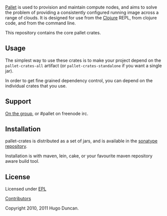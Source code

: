 [Pallet](https://github.com/hugoduncan/pallet) is used
to provision and maintain compute nodes, and aims to solve the problem of
providing a consistently configured running image across a range of clouds.  It
is designed for use from the [Clojure](http://clojure.org) REPL, from clojure
code, and from the command line.

This repository contains the core pallet crates.

## Usage

The simplest way to use these crates is to make your project depend on the
`pallet-crates-all` artifact (or `pallet-crates-standalone` if you want a
single jar).

In order to get fine grained dependency control, you can depend on the
individual crates that you use.

## Support

[On the group](http://groups.google.com/group/pallet-clj), or #pallet on freenode irc.

## Installation

pallet-crates is distributed as a set of jars, and is available in the [sonatype repository](http://oss.sonatype.org/content/repositories/releases/org/cloudhoist).

Installation is with maven, lein, cake, or your favourite maven repository aware
build tool.


## License

Licensed under [EPL](http://www.eclipse.org/legal/epl-v10.html)

[Contributors](https://www.ohloh.net/p/pallet-clj/contributors)

Copyright 2010, 2011 Hugo Duncan.
